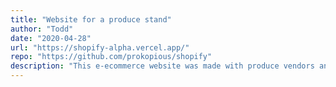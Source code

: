 ```yaml
---
title: "Website for a produce stand"
author: "Todd"
date: "2020-04-28"
url: "https://shopify-alpha.vercel.app/"
repo: "https://github.com/prokopious/shopify"
description: "This e-ecommerce website was made with produce vendors and farmers' markets in mind. Payments are handled by a Shopify backend."
---
```

